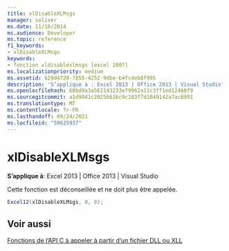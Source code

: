 ```yaml
---
title: xlDisableXLMsgs
manager: soliver
ms.date: 11/16/2014
ms.audience: Developer
ms.topic: reference
f1_keywords:
- xlDisableXLMsgs
keywords:
- fonction xldisablexlmsgs [excel 2007]
ms.localizationpriority: medium
ms.assetid: b29d4720-7855-4252-9dbe-b4fc4eb8f995
description: 'S’applique à : Excel 2013 | Office 2013 | Visual Studio'
ms.openlocfilehash: 68bd9a3a5621d3233e79962a11c3ff1ed12468f9
ms.sourcegitcommit: a1d9041c20256616c9c183f7d1049142a7ac6991
ms.translationtype: MT
ms.contentlocale: fr-FR
ms.lasthandoff: 09/24/2021
ms.locfileid: "59625937"
---
```

# <a name="xldisablexlmsgs"></a>xlDisableXLMsgs

 **S’applique à**: Excel 2013 | Office 2013 | Visual Studio 
  
Cette fonction est déconseillée et ne doit plus être appelée.
  
```cs
Excel12(xlDisableXLMsgs, 0, 0);
```

## <a name="see-also"></a>Voir aussi



[Fonctions de l’API C à appeler à partir d’un fichier DLL ou XLL](c-api-functions-that-can-be-called-only-from-a-dll-or-xll.md)

